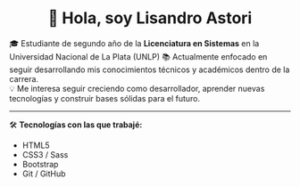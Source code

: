 <h1 align="center">👋 Hola, soy Lisandro Astori</h1>

🎓 Estudiante de segundo año de la **Licenciatura en Sistemas** en la Universidad Nacional de La Plata (UNLP)
📚 Actualmente enfocado en seguir desarrollando mis conocimientos técnicos y académicos dentro de la carrera.  
💡 Me interesa seguir creciendo como desarrollador, aprender nuevas tecnologías y construir bases sólidas para el futuro.

---

🛠️ **Tecnologías con las que trabajé:**
- HTML5
- CSS3 / Sass
- Bootstrap
- Git / GitHub

